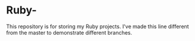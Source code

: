 # Ruby-
This repository is for storing my Ruby projects.
I've made this line different from the master to demonstrate different branches.
